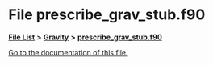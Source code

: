 
# File prescribe\_grav\_stub.f90

[**File List**](files.md) **>** [**Gravity**](dir_fdbf5007869eac89a42b1cd44aeda050.md) **>** [**prescribe\_grav\_stub.f90**](prescribe__grav__stub_8f90.md)

[Go to the documentation of this file.](prescribe__grav__stub_8f90.md) 


````cpp
````

